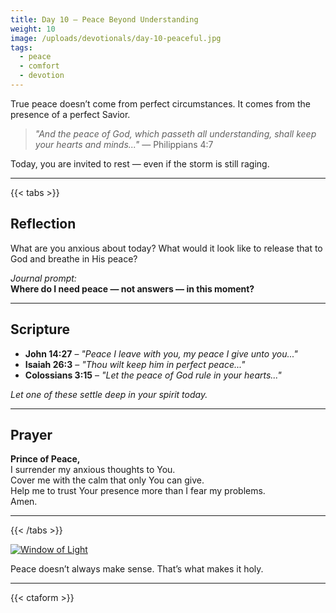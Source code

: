 ```yaml
---
title: Day 10 – Peace Beyond Understanding
weight: 10
image: /uploads/devotionals/day-10-peaceful.jpg
tags:
  - peace
  - comfort
  - devotion
---
```


True peace doesn’t come from perfect circumstances. It comes from the presence of a perfect Savior.

> _"And the peace of God, which passeth all understanding, shall keep your hearts and minds..."_ — Philippians 4:7

Today, you are invited to rest — even if the storm is still raging.

---

{{< tabs >}}

## Reflection

What are you anxious about today? What would it look like to release that to God and breathe in His peace?

_Journal prompt:_  
**Where do I need peace — not answers — in this moment?**

---

## Scripture

- **John 14:27** – _"Peace I leave with you, my peace I give unto you..."_
- **Isaiah 26:3** – _"Thou wilt keep him in perfect peace..."_
- **Colossians 3:15** – _"Let the peace of God rule in your hearts..."_

_Let one of these settle deep in your spirit today._

---

## Prayer

**Prince of Peace,**  
I surrender my anxious thoughts to You.  
Cover me with the calm that only You can give.  
Help me to trust Your presence more than I fear my problems.  
Amen.

---

{{< /tabs >}}

[![Window of Light](/uploads/devotionals/day-10-peaceful.jpg)](/uploads/devotionals/day-10-peaceful.jpg)

Peace doesn’t always make sense. That’s what makes it holy.

---

{{< ctaform >}}
